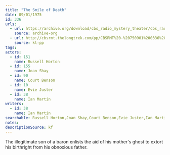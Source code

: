 ```yaml
---
title: "The Smile of Death"
date: 09/01/1975
id: 336
urls: 
  - url: https://archive.org/download/cbs_radio_mystery_theater/cbs_radio_mystery_theater-0301-0350.zip/cbs_radio_mystery_theater-0301-0350%2Fcbsrmt_0336_the_smile_of_death.mp3
    source: archive-org
  - url: http://cbsrmt.thelongtrek.com/pp/CBSRMT%20-%20750901%200336%20The%20Smile%20of%20Death_pp.mp3
    source: kl-pp
tags: 
actors:  
  - id: 151
    name: Russell Horton  
  - id: 155
    name: Joan Shay  
  - id: 90
    name: Court Benson  
  - id: 10
    name: Evie Juster  
  - id: 38
    name: Ian Martin
writers:  
  - id: 38
    name: Ian Martin
searchable: Russell Horton,Joan Shay,Court Benson,Evie Juster,Ian Martin Ian Martin
notes: 
descriptionSource: kf
---
```

The illegitimate son of a baron enlists the aid of his mother's ghost to extort his birthright from his obnoxious father.